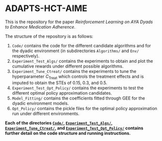 # ADAPTS-HCT-AIME

This is the repository for the paper *Reinforcement Learning on AYA Dyads to Enhance Medication Adherence*. 

The structure of the repository is as follows:

1. `Code/` contains the code for the different candidate algorithms and for the dyadic environment (in subdirectories `Algorithms/` and `Env/` respectively).
2. `Experiment_Test_Algs/` contains the experiments to obtain and plot the cumulative rewards under different possible algorithms.
3. `Experiment_Tune_Ctreat/` contains the experiments to tune the hyperparameter $C_\text{Treat}$ which controls the treatment effects and is imputed to obtain the STEs of 0.15, 0.3, and 0.5.
4. `Experiment_Test_Opt_Policy/` contains the experiments to test the different optimal policy approximation candidates.
5. `Model_Fitting/` contains the coefficients fitted through GEE for the dyadic environment models.
6. `Opt_Policy/` contains the pickle files for the optimal policy approximation run under different environments.

**Each of the directories [`Code/`](https://github.com/StatisticalReinforcementLearningLab/ADAPTS-HCT-RL-Algorithm-Design/tree/submission/Code#code), [`Experiment_Test_Algs/`](https://github.com/StatisticalReinforcementLearningLab/ADAPTS-HCT-AIME), [`Experiment_Tune_Ctreat/`](https://github.com/StatisticalReinforcementLearningLab/ADAPTS-HCT-AIME/tree/main/Experiment_Tune_Ctreat), and [`Experiment_Test_Opt_Policy/`](https://github.com/StatisticalReinforcementLearningLab/ADAPTS-HCT-AIME/tree/main/Experiment_Test_Opt_Policy) contains further detail on the code structure and running instructions.**
